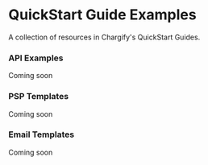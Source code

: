 # QuickStart Guide Examples
A collection of resources in Chargify's QuickStart Guides.

### API Examples
Coming soon

### PSP Templates
Coming soon

### Email Templates
Coming soon
